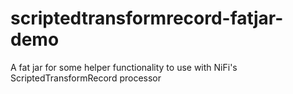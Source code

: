 # scriptedtransformrecord-fatjar-demo
A fat jar for some helper functionality to use with NiFi's ScriptedTransformRecord processor
